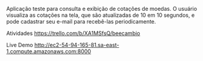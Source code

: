 Aplicação teste para consulta e exibição de cotações de moedas. O usuário visualiza as cotações na tela, que são atualizadas de 10 em  10 segundos, e pode cadastrar seu e-mail para recebê-las periodicamente.

Atividades
https://trello.com/b/XA1MSfsQ/beecambio

Live Demo
http://ec2-54-94-165-81.sa-east-1.compute.amazonaws.com:8000